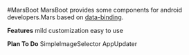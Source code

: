 #MarsBoot
 MarsBoot provides some components for android developers.Mars based on [data-binding](https://developer.android.com/topic/libraries/data-binding/index.html).

**Features**
 mild customization
 easy to use

**Plan To Do**
SimpleImageSelector
AppUpdater
